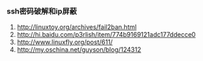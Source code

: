 ### ssh密码破解和ip屏蔽

1. http://linuxtoy.org/archives/fail2ban.html
2. http://hi.baidu.com/p3rlish/item/774b9169121adc177ddecce0
3. http://www.linuxfly.org/post/611/
4. http://my.oschina.net/guyson/blog/124312

